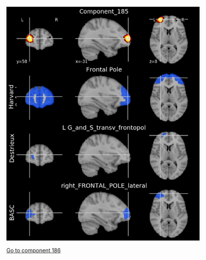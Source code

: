 ![185](preliminary/185.jpg "Component 185")

[Go to component 186](https://parietal-inria.github.io/MODL_atlas/256/186 "Component 186")
